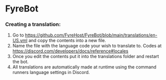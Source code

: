 # FyreBot
### Creating a translation:
1. Go to https://github.com/FyreHost/FyreBot/blob/main/translations/en-US.yml and copy the contents into a new file.
2. Name the file with the language code your wish to translate to. Codes at https://discord.com/developers/docs/reference#locales
3. Once you edit the contents put it into the translations folder and restart the bot.
4. All translations are automatically made at runtime using the command runners language settings in Discord.
